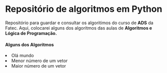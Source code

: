# Repositório de algoritmos em Python

Repositório para guardar e consultar os algoritimos do curso de **ADS** da Fatec. Aqui, colocarei 
alguns dos algoritmos das aulas de **Algoritmos e Lógica de Programação.**


<h4>Alguns dos Algoritmos</h4>
  <li>Olá mundo</li>
  <li>Menor número de um vetor</li>
  <li>Maior número de um vetor</li>